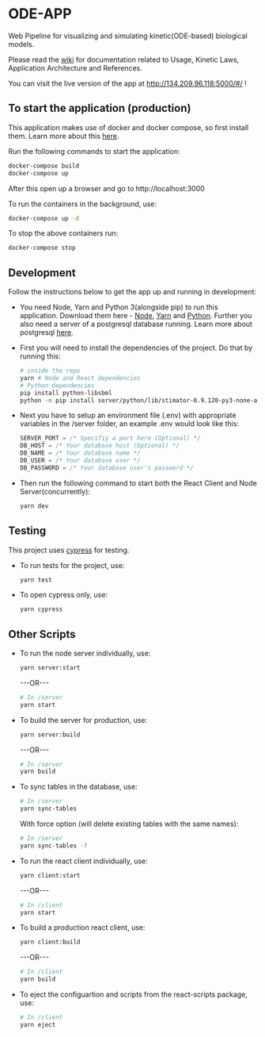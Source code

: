 # ODE-APP

Web Pipeline for visualizing and simulating kinetic(ODE-based) biological models.

Please read the [wiki](https://github.com/HelikarLab/ode-app/wiki) for documentation related to Usage, Kinetic Laws, Application Architecture and References.

You can visit the live version of the app at http://134.209.96.118:5000/#/ !

## To start the application (production)

This application makes use of docker and docker compose, so first install them. Learn more about this [here](https://www.docker.com/get-started).

Run the following commands to start the application:

```bash
docker-compose build
docker-compose up
```

After this open up a browser and go to http://localhost:3000

To run the containers in the background, use:

```bash
docker-compose up -d
```

To stop the above containers run:

```bash
docker-compose stop
```

## Development

Follow the instructions below to get the app up and running in development:

- You need Node, Yarn and Python 3(alongside pip) to run this application. Download them here - [Node](https://nodejs.org/), [Yarn](https://yarnpkg.com) and [Python](https://www.python.org/downloads/). Further you also need a server of a postgresql database running. Learn more about postgresql [here](https://www.postgresql.org/).

- First you will need to install the dependencies of the project. Do that by running this:

  ```bash
  # inside the repo
  yarn # Node and React dependencies
  # Python dependencies
  pip install python-libsbml
  python -m pip install server/python/lib/stimator-0.9.120-py3-none-any.whl
  ```

- Next you have to setup an environment file (.env) with appropriate variables in the /server folder, an example .env would look like this:

  ```js
  SERVER_PORT = /* Specifiy a port here (Optional) */
  DB_HOST = /* Your database host (Optional) */
  DB_NAME = /* Your database name */
  DB_USER = /* Your database user */
  DB_PASSWORD = /* Your database user's password */
  ```

- Then run the following command to start both the React Client and Node Server(concurrently):

  ```bash
  yarn dev
  ```

## Testing

This project uses [cypress](https://www.cypress.io/) for testing.

- To run tests for the project, use:

  ```bash
  yarn test
  ```

- To open cypress only, use:

  ```bash
  yarn cypress
  ```

## Other Scripts

- To run the node server individually, use:

  ```bash
  yarn server:start
  ```

  ---OR---

  ```bash
  # In /server
  yarn start
  ```

- To build the server for production, use:

  ```bash
  yarn server:build
  ```

  ---OR---

  ```bash
  # In /server
  yarn build
  ```

- To sync tables in the database, use:

  ```bash
  # In /server
  yarn sync-tables
  ```

  With force option (will delete existing tables with the same names):

  ```bash
  # In /server
  yarn sync-tables -f
  ```

- To run the react client individually, use:

  ```bash
  yarn client:start
  ```

  ---OR---

  ```bash
  # In /client
  yarn start
  ```

- To build a production react client, use:

  ```bash
  yarn client:build
  ```

  ---OR---

  ```bash
  # In /client
  yarn build
  ```

- To eject the configuartion and scripts from the react-scripts package, use:

  ```bash
  # In /client
  yarn eject
  ```

